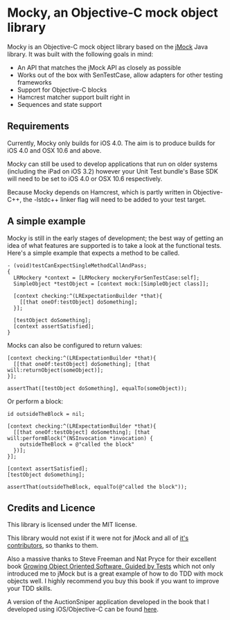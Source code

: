 # Mocky, an Objective-C mock object library

Mocky is an Objective-C mock object library based on the [jMock](http://jmock.org) Java library. It was built with the following goals in mind:

* An API that matches the jMock API as closely as possible
* Works out of the box with SenTestCase, allow adapters for other testing frameworks
* Support for Objective-C blocks
* Hamcrest matcher support built right in
* Sequences and state support

## Requirements

Currently, Mocky only builds for iOS 4.0. The aim is to produce builds for iOS 4.0 and OSX 10.6 and above.

Mocky can still be used to develop applications that run on older systems (including the iPad on iOS 3.2) however your Unit Test bundle's Base SDK will need to be set to iOS 4.0 or OSX 10.6 respectively.

Because Mocky depends on Hamcrest, which is partly written in Objective-C++, the -lstdc++ linker flag will need to be added to your test target.

## A simple example

Mocky is still in the early stages of development; the best way of getting an idea of what features are supported is to take a look at the functional tests. Here's a simple example that expects a method to be called.

    - (void)testCanExpectSingleMethodCallAndPass;
    {
      LRMockery *context = [LRMockery mockeryForSenTestCase:self];
      SimpleObject *testObject = [context mock:[SimpleObject class]];

      [context checking:^(LRExpectationBuilder *that){
        [[that oneOf:testObject] doSomething];
      }];

      [testObject doSomething];
      [context assertSatisfied];
    }

Mocks can also be configured to return values:

    [context checking:^(LRExpectationBuilder *that){
      [[that oneOf:testObject] doSomething]; [that will:returnObject(someObject)];
    }];
    
    assertThat([testObject doSomething], equalTo(someObject));
    
Or perform a block:

    id outsideTheBlock = nil;

    [context checking:^(LRExpectationBuilder *that){
      [[that oneOf:testObject] doSomething]; [that will:performBlock(^(NSInvocation *invocation) {
        outsideTheBlock = @"called the block"
      })];
    }];
    
    [context assertSatisfied];
    [testObject doSomething];
    
    assertThat(outsideTheBlock, equalTo(@"called the block"));
    
## Credits and Licence

This library is licensed under the MIT license.

This library would not exist if it were not for jMock and all of [it's contributors](http://www.jmock.org/team.html), so thanks to them. 

Also a massive thanks to Steve Freeman and Nat Pryce for their excellent book [Growing Object Oriented Software, Guided by Tests](http://www.growing-object-oriented-software.com/) which not only introduced me to jMock but is a great example of how to do TDD with mock objects well. I highly recommend you buy this book if you want to improve your TDD skills.

A version of the AuctionSniper application developed in the book that I developed using iOS/Objective-C can be found [here](http://github.com/lukeredpath/iPhoneAuctionSniper).

